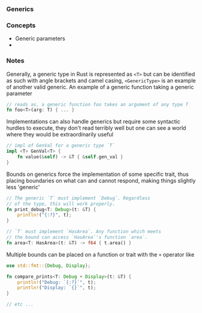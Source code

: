 ### Generics

### Concepts
- Generic parameters
- 

### Notes
Generally, a generic type in Rust is represented as `<T>` but can be identified
as such with angle brackets and camel casing, `<GenericType>` is an example of
another valid generic. An example of a generic function taking a generic parameter
```rust
// reads as, a generic function foo takes an argument of any type T
fn foo<T>(arg: T) { ... }
```

Implementations can also handle generics but require some syntactic hurdles to
execute, they don't read terribly well but one can see a world where they would
be extraordinarily useful
```rust
// impl of GenVal for a generic type `T`
impl <T> GenVal<T> {
    fn value(&self) -> &T { &self.gen_val }
}
```

Bounds on generics force the implementation of some specific trait, thus placing
boundaries on what can and cannot respond, making things slightly less 'generic'
```rust
// The generic `T` must implement `Debug`. Regardless
// of the type, this will work properly.
fn print_debug<T: Debug>(t: &T) {
    println!("{:?}", t);
}

// `T` must implement `HasArea`. Any function which meets
// the bound can access `HasArea`'s function `area`.
fn area<T: HasArea>(t: &T) -> f64 { t.area() }
```

Multiple bounds can be placed on a function or trait with the `+` operator like
```rust
use std::fmt::{Debug, Display};

fn compare_prints<T: Debug + Display>(t: &T) {
    println!("Debug: `{:?}`", t);
    println!("Display: `{}`", t);
}

// etc ...
```
